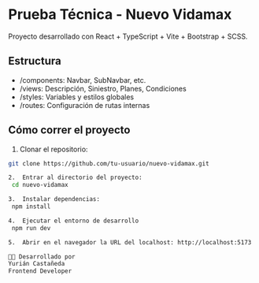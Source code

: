 # Prueba Técnica - Nuevo Vidamax

Proyecto desarrollado con React + TypeScript + Vite + Bootstrap + SCSS.

## Estructura
- /components: Navbar, SubNavbar, etc.
- /views: Descripción, Siniestro, Planes, Condiciones
- /styles: Variables y estilos globales
- /routes: Configuración de rutas internas

## Cómo correr el proyecto
1.  Clonar el repositorio:
   ```bash
   git clone https://github.com/tu-usuario/nuevo-vidamax.git

2.  Entrar al directorio del proyecto:
    cd nuevo-vidamax

3.	Instalar dependencias:
    npm install

4.  Ejecutar el entorno de desarrollo
    npm run dev

5.	Abrir en el navegador la URL del localhost: http://localhost:5173

👩‍💻 Desarrollado por
Yurián Castañeda
Frontend Developer